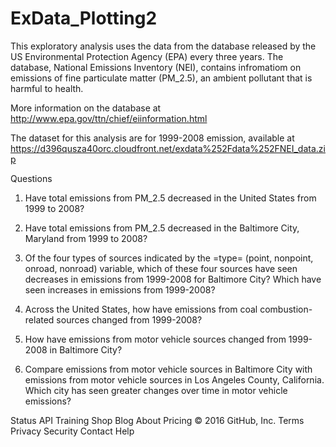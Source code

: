 # ExData_Plotting2

This exploratory analysis uses the data from the database released by the US Environmental Protection Agency (EPA) every three years. The database, National Emissions Inventory (NEI), contains infromatiom on emissions of fine particulate matter (PM_2.5), an ambient pollutant that is harmful to health. 

More information on the database at http://www.epa.gov/ttn/chief/eiinformation.html

The dataset for this analysis are for 1999-2008 emission, available at https://d396qusza40orc.cloudfront.net/exdata%252Fdata%252FNEI_data.zip

Questions

1. Have total emissions from PM_2.5 decreased in the United States from 1999 to 2008?

2. Have total emissions from PM_2.5 decreased in the Baltimore City, Maryland from 1999 to 2008?

3. Of the four types of sources indicated by the =type= (point, nonpoint, onroad, nonroad) variable, which of these four sources have seen decreases in emissions from 1999-2008 for Baltimore City? Which have seen increases in emissions from 1999-2008?

4. Across the United States, how have emissions from coal combustion-related sources changed from 1999-2008?

5. How have emissions from motor vehicle sources changed from 1999-2008 in Baltimore City?

6. Compare emissions from motor vehicle sources in Baltimore City with emissions from motor vehicle sources in Los Angeles County, California. Which city has seen greater changes over time in motor vehicle emissions?

Status API Training Shop Blog About Pricing
© 2016 GitHub, Inc. Terms Privacy Security Contact Help
